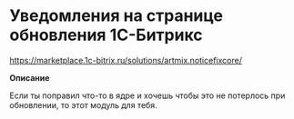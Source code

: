 # Уведомления на странице обновления 1С-Битрикс

https://marketplace.1c-bitrix.ru/solutions/artmix.noticefixcore/

**Описание**

Если ты поправил что-то в ядре и хочешь чтобы это не потерлось при обновлении, то этот модуль для тебя.